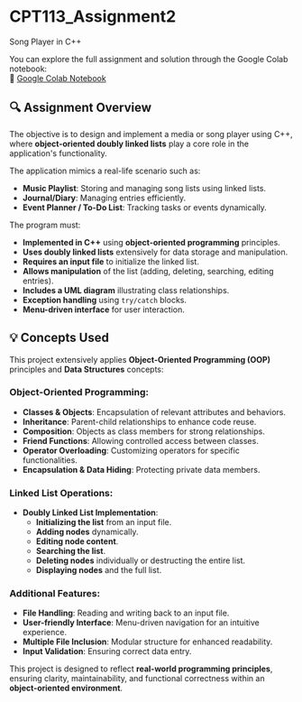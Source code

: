 # CPT113_Assignment2
Song Player in C++

You can explore the full assignment and solution through the Google Colab notebook:  
📎 [Google Colab Notebook](https://colab.research.google.com/drive/1rL9wq6xUu8pAG04-etLGJz8T8wpQLiY-?usp=sharing)

## 🔍 Assignment Overview 
The objective is to design and implement a media or song player using C++, where **object-oriented doubly linked lists** play a core role in the application's functionality.

The application mimics a real-life scenario such as:
- **Music Playlist**: Storing and managing song lists using linked lists.
- **Journal/Diary**: Managing entries efficiently.
- **Event Planner / To-Do List**: Tracking tasks or events dynamically.

The program must:
- **Implemented in C++** using **object-oriented programming** principles.
- **Uses doubly linked lists** extensively for data storage and manipulation.
- **Requires an input file** to initialize the linked list.
- **Allows manipulation** of the list (adding, deleting, searching, editing entries).
- **Includes a UML diagram** illustrating class relationships.
- **Exception handling** using `try/catch` blocks.
- **Menu-driven interface** for user interaction.

## 💡 Concepts Used
This project extensively applies **Object-Oriented Programming (OOP)** principles and **Data Structures** concepts:

### Object-Oriented Programming:
- **Classes & Objects**: Encapsulation of relevant attributes and behaviors.
- **Inheritance**: Parent-child relationships to enhance code reuse.
- **Composition**: Objects as class members for strong relationships.
- **Friend Functions**: Allowing controlled access between classes.
- **Operator Overloading**: Customizing operators for specific functionalities.
- **Encapsulation & Data Hiding**: Protecting private data members.

### Linked List Operations:
- **Doubly Linked List Implementation**:
  - **Initializing the list** from an input file.
  - **Adding nodes** dynamically.
  - **Editing node content**.
  - **Searching the list**.
  - **Deleting nodes** individually or destructing the entire list.
  - **Displaying nodes** and the full list.

### Additional Features:
- **File Handling**: Reading and writing back to an input file.
- **User-friendly Interface**: Menu-driven navigation for an intuitive experience.
- **Multiple File Inclusion**: Modular structure for enhanced readability.
- **Input Validation**: Ensuring correct data entry.

This project is designed to reflect **real-world programming principles**, ensuring clarity, maintainability, and functional correctness within an **object-oriented environment**.

